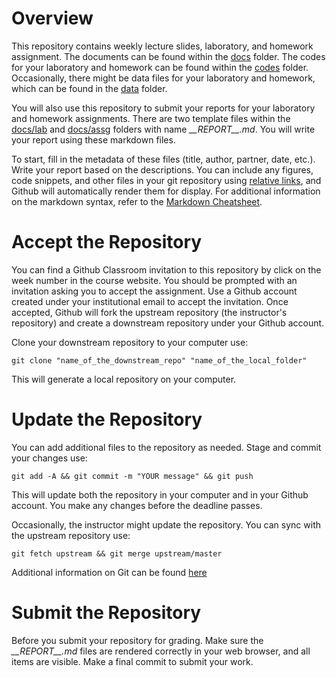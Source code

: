 # Overview
This repository contains weekly lecture slides, laboratory, and homework assignment. The documents can be found within the [docs](./docs) folder. The codes for your laboratory and homework can be found within the [codes](./codes) folder. Occasionally, there might be data files for your laboratory and homework, which can be found in the [data](./data) folder.

You will also use this repository to submit your reports for your laboratory and homework assignments. There are two template files within the [docs/lab](./docs/lab/) and [docs/assg](./docs/assg/) folders with name *\_\_REPORT\_\_.md*. You will write your report using these markdown files. 

To start, fill in the metadata of these files (title, author, partner, date, etc.). Write your report based on the descriptions. You can include any figures, code snippets, and other files in your git repository using [relative links](https://github.com/mark-anders/relative-image-url), and Github will automatically render them for display. For additional information on the markdown syntax, refer to the [Markdown Cheatsheet](https://github.com/adam-p/markdown-here/wiki/Markdown-Cheatsheet).

# Accept the Repository
You can find a Github Classroom invitation to this repository by click on the week number in the course website. You should be prompted with an invitation asking you to accept the assignment. Use a Github account created under your institutional email to accept the invitation. Once accepted, Github will fork the upstream repository (the instructor's repository) and create a downstream repository under your Github account.

Clone your downstream repository to your computer use:

```
git clone "name_of_the_downstream_repo" "name_of_the_local_folder"
```

This will generate a local repository on your computer. 

# Update the Repository

You can add additional files to the repository as needed. Stage and commit your changes use:

```
git add -A && git commit -m "YOUR message" && git push
```

This will update both the repository in your computer and in your Github account. You make any changes before the deadline passes.

Occasionally, the instructor might update the repository. You can sync with the upstream repository use:

```
git fetch upstream && git merge upstream/master
```

Additional information on Git can be found [here](https://guides.github.com/)
# Submit the Repository
Before you submit your repository for grading. Make sure the *\_\_REPORT\_\_.md* files are rendered correctly in your web browser, and all items are visible. Make a final commit to submit your work.
